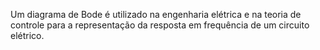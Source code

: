 Um diagrama de Bode é utilizado na engenharia elétrica e na teoria de controle para a representação da resposta em frequência de um circuito elétrico.